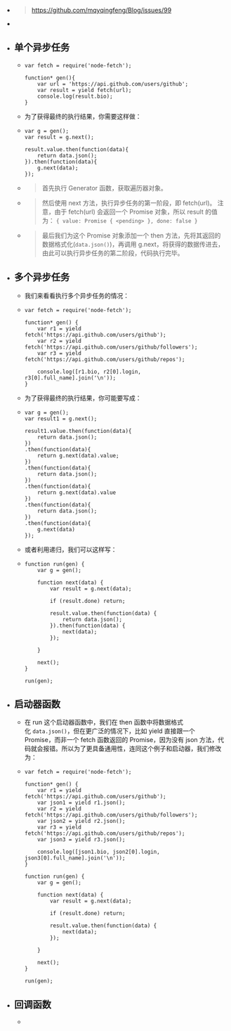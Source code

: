 - > https://github.com/mqyqingfeng/Blog/issues/99
-
- ## 单个异步任务
	- ```
	  var fetch = require('node-fetch');
	  
	  function* gen(){
	      var url = 'https://api.github.com/users/github';
	      var result = yield fetch(url);
	      console.log(result.bio);
	  }
	  ```
	- 为了获得最终的执行结果，你需要这样做：
	- ```
	  var g = gen();
	  var result = g.next();
	  
	  result.value.then(function(data){
	      return data.json();
	  }).then(function(data){
	      g.next(data);
	  });
	  ```
	- > 首先执行 Generator 函数，获取遍历器对象。
	- > 然后使用 next 方法，执行异步任务的第一阶段，即 fetch(url)。
	  > 注意，由于 fetch(url) 会返回一个 Promise 对象，所以 result 的值为：
	  > `{ value: Promise { <pending> }, done: false }`
	- > 最后我们为这个 Promise 对象添加一个 then 方法，先将其返回的数据格式化(`data.json()`)，再调用 g.next，将获得的数据传进去，由此可以执行异步任务的第二阶段，代码执行完毕。
- ## 多个异步任务
	- 我们来看看执行多个异步任务的情况：
	- ```
	  var fetch = require('node-fetch');
	  
	  function* gen() {
	      var r1 = yield fetch('https://api.github.com/users/github');
	      var r2 = yield fetch('https://api.github.com/users/github/followers');
	      var r3 = yield fetch('https://api.github.com/users/github/repos');
	  
	      console.log([r1.bio, r2[0].login, r3[0].full_name].join('\n'));
	  }
	  ```
	- 为了获得最终的执行结果，你可能要写成：
	- ```
	  var g = gen();
	  var result1 = g.next();
	  
	  result1.value.then(function(data){
	      return data.json();
	  })
	  .then(function(data){
	      return g.next(data).value;
	  })
	  .then(function(data){
	      return data.json();
	  })
	  .then(function(data){
	      return g.next(data).value
	  })
	  .then(function(data){
	      return data.json();
	  })
	  .then(function(data){
	      g.next(data)
	  });
	  ```
	- 或者利用递归，我们可以这样写：
	- ```
	  function run(gen) {
	      var g = gen();
	  
	      function next(data) {
	          var result = g.next(data);
	  
	          if (result.done) return;
	  
	          result.value.then(function(data) {
	              return data.json();
	          }).then(function(data) {
	              next(data);
	          });
	  
	      }
	  
	      next();
	  }
	  
	  run(gen);
	  ```
- ## 启动器函数
	- 在 run 这个启动器函数中，我们在 then 函数中将数据格式化 `data.json()`，但在更广泛的情况下，比如 yield 直接跟一个 Promise，而非一个 fetch 函数返回的 Promise，因为没有 json 方法，代码就会报错。所以为了更具备通用性，连同这个例子和启动器，我们修改为：
	- ```
	  var fetch = require('node-fetch');
	  
	  function* gen() {
	      var r1 = yield fetch('https://api.github.com/users/github');
	      var json1 = yield r1.json();
	      var r2 = yield fetch('https://api.github.com/users/github/followers');
	      var json2 = yield r2.json();
	      var r3 = yield fetch('https://api.github.com/users/github/repos');
	      var json3 = yield r3.json();
	  
	      console.log([json1.bio, json2[0].login, json3[0].full_name].join('\n'));
	  }
	  
	  function run(gen) {
	      var g = gen();
	  
	      function next(data) {
	          var result = g.next(data);
	  
	          if (result.done) return;
	  
	          result.value.then(function(data) {
	              next(data);
	          });
	  
	      }
	  
	      next();
	  }
	  
	  run(gen);
	  ```
- ## 回调函数
	-